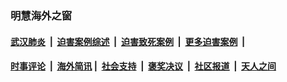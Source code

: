 
### 明慧海外之窗

####  [武汉肺炎](indexes/365.md?t=06101801) &nbsp;|&nbsp;  [迫害案例综述](indexes/328.md?t=06101801) &nbsp;|&nbsp; [迫害致死案例](indexes/277.md?t=06101801)  &nbsp;|&nbsp; [更多迫害案例](indexes/81.md?t=06101801)  &nbsp;|&nbsp; 
####  [时事评论](indexes/19.md?t=06101801) &nbsp;|&nbsp; [海外简讯](indexes/245.md?t=06101801)&nbsp;|&nbsp;  [社会支持](indexes/140.md?t=06101801) &nbsp;|&nbsp; [褒奖决议](indexes/282.md?t=06101801) &nbsp;|&nbsp; [社区报道](indexes/91.md?t=06101801)  &nbsp;|&nbsp; [天人之间](indexes/78.md?t=06101801) 

